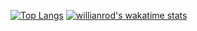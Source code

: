 [![Top Langs](https://github-readme-stats.vercel.app/api/top-langs/?username=matieo33&layout=compact)](https://github.com/anuraghazra/github-readme-stats)
[![willianrod's wakatime stats](https://github-readme-stats.vercel.app/api/wakatime?username=matieo33)](https://github.com/anuraghazra/github-readme-stats)
